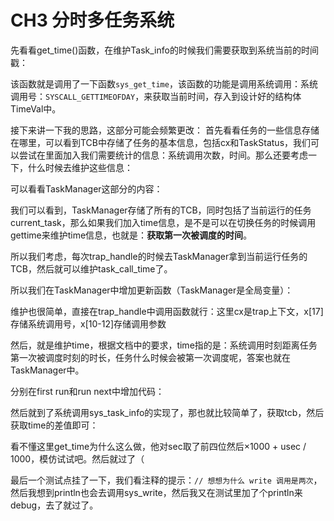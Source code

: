 # CH3 分时多任务系统
先看看get_time()函数，在维护Task_info的时候我们需要获取到系统当前的时间戳：

该函数就是调用了一下函数`sys_get_time`，该函数的功能是调用系统调用：系统调用号：`SYSCALL_GETTIMEOFDAY`，来获取当前时间，存入到设计好的结构体TimeVal中。

接下来讲一下我的思路，这部分可能会频繁更改：
首先看看任务的一些信息存储在哪里，可以看到TCB中存储了任务的基本信息，包括cx和TaskStatus，我们可以尝试在里面加入我们需要统计的信息：系统调用次数，时间。那么还要考虑一下，什么时候去维护这些信息：

可以看看TaskManager这部分的内容：

我们可以看到，TaskManager存储了所有的TCB，同时包括了当前运行的任务 current_task，那么如果我们加入time信息，是不是可以在切换任务的时候调用gettime来维护time信息，也就是：**获取第一次被调度的时间**。

所以我们考虑，每次trap_handle的时候去TaskManager拿到当前运行任务的TCB，然后就可以维护task_call_time了。

所以我们在TaskManager中增加更新函数（TaskManager是全局变量）：

维护也很简单，直接在trap_handle中调用函数就行：这里cx是trap上下文，x[17]存储系统调用号，x[10-12]存储调用参数

然后，就是维护time，根据文档中的要求，time指的是：系统调用时刻距离任务第一次被调度时刻的时长，任务什么时候会被第一次调度呢，答案也就在TaskManager中。

分别在first run和run next中增加代码：

然后就到了系统调用sys_task_info的实现了，那也就比较简单了，获取tcb，然后获取time的差值即可：

看不懂这里get_time为什么这么做，他对sec取了前四位然后×1000 + usec / 1000，模仿试试吧。然后就过了（


最后一个测试点挂了一下，我们看注释的提示：`// 想想为什么 write 调用是两次`，然后我想到println也会去调用sys_write，然后我又在测试里加了个println来debug，去了就过了。